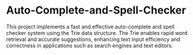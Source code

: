 # Auto-Complete-and-Spell-Checker
This project implements a fast and effective auto-complete and spell checker system using the Trie data structure. The Trie enables rapid word retrieval and accurate suggestions, enhancing text input efficiency and correctness in applications such as search engines and text editors.
